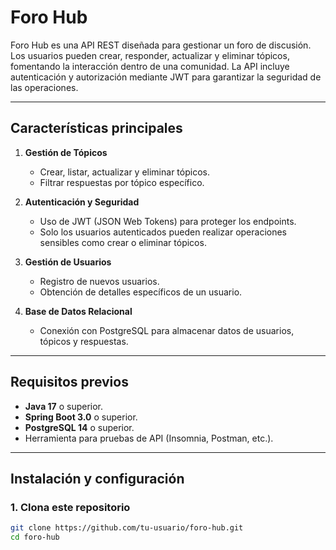 # Foro Hub

Foro Hub es una API REST diseñada para gestionar un foro de discusión. Los usuarios pueden crear, responder, actualizar y eliminar tópicos, fomentando la interacción dentro de una comunidad. La API incluye autenticación y autorización mediante JWT para garantizar la seguridad de las operaciones.

---

## **Características principales**

1. **Gestión de Tópicos**
   - Crear, listar, actualizar y eliminar tópicos.
   - Filtrar respuestas por tópico específico.

2. **Autenticación y Seguridad**
   - Uso de JWT (JSON Web Tokens) para proteger los endpoints.
   - Solo los usuarios autenticados pueden realizar operaciones sensibles como crear o eliminar tópicos.

3. **Gestión de Usuarios**
   - Registro de nuevos usuarios.
   - Obtención de detalles específicos de un usuario.

4. **Base de Datos Relacional**
   - Conexión con PostgreSQL para almacenar datos de usuarios, tópicos y respuestas.

---

## **Requisitos previos**

- **Java 17** o superior.
- **Spring Boot 3.0** o superior.
- **PostgreSQL 14** o superior.
- Herramienta para pruebas de API (Insomnia, Postman, etc.).

---

## **Instalación y configuración**

### **1. Clona este repositorio**
```bash
git clone https://github.com/tu-usuario/foro-hub.git
cd foro-hub

